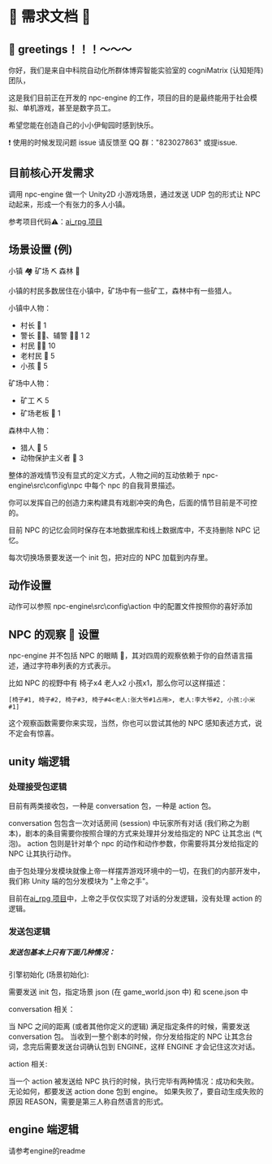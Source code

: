 # 🌟 需求文档 🌟

## 👋 greetings！！！～～～

你好，我们是来自中科院自动化所群体博弈智能实验室的 cogniMatrix (认知矩阵) 团队，

这是我们目前正在开发的 npc-engine 的工作，项目的目的是最终能用于社会模拟、单机游戏，甚至是数字员工。

希望您能在创造自己的小小伊甸园时感到快乐。

❗️ 使用的时候发现问题 issue 请反馈至 QQ 群："823027863" 或提issue.

## 目前核心开发需求
调用 npc-engine 做一个 Unity2D 小游戏场景，通过发送 UDP 包的形式让 NPC 动起来，形成一个有张力的多人小镇。

参考项目代码⚠️：[ai_rpg 项目](https://github.com/casia22/ai_rpg/tree/MattCao)

## 场景设置 (例)
小镇 🏘️ 矿场 ⛏️ 森林 🌳

小镇的村民多数居住在小镇中，矿场中有一些矿工，森林中有一些猎人。

小镇中人物：
- 村长 👴 1
- 警长 👮‍♂️、辅警 👮‍♂️ 1 2
- 村民 🧑‍🌾 10
- 老村民 🧓 5
- 小孩 👶 5

矿场中人物：
- 矿工 ⛏️ 5
- 矿场老板 💼 1

森林中人物：
- 猎人 🏹 5
- 动物保护主义者 🌿 3

整体的游戏情节没有显式的定义方式，人物之间的互动依赖于 npc-engine\src\config\npc 中每个 npc 的自我背景描述。

你可以发挥自己的创造力来构建具有戏剧冲突的角色，后面的情节目前是不可控的。

目前 NPC 的记忆会同时保存在本地数据库和线上数据库中，不支持删除 NPC 记忆。

每次切换场景要发送一个 init 包，把对应的 NPC 加载到内存里。

## 动作设置
动作可以参照 npc-engine\src\config\action 中的配置文件按照你的喜好添加

## NPC 的观察 👀 设置
npc-engine 并不包括 NPC 的眼睛 👀，其对四周的观察依赖于你的自然语言描述，通过字符串列表的方式表示。

比如 NPC 的视野中有 椅子x4 老人x2 小孩x1，那么你可以这样描述：
```
[椅子#1, 椅子#2, 椅子#3, 椅子#4<老人:张大爷#1占用>, 老人:李大爷#2, 小孩:小米#1]
```

这个观察函数需要你来实现，当然，你也可以尝试其他的 NPC 感知表述方式，说不定会有惊喜。

## unity 端逻辑
### 处理接受包逻辑
目前有两类接收包，一种是 conversation 包，一种是 action 包。

conversation 包包含一次对话房间 (session) 中玩家所有对话 (我们称之为剧本)，剧本的条目需要你按照合理的方式来处理并分发给指定的 NPC 让其念出 (气泡)。
action 包则是针对单个 npc 的动作和动作参数，你需要将其分发给指定的 NPC 让其执行动作。

由于包处理分发模块就像上帝一样摆弄游戏环境中的一切，在我们的内部开发中，我们称 Unity 端的包分发模块为 "上帝之手"。

目前在[ai_rpg 项目](https://github.com/casia22/ai_rpg/tree/MattCao)中，上帝之手仅仅实现了对话的分发逻辑，没有处理 action 的逻辑。

### 发送包逻辑
##### 发送包基本上只有下面几种情况：

引擎初始化 (场景初始化):

需要发送 init 包，指定场景 json (在 game_world.json 中) 和 scene.json 中

conversation 相关：

当 NPC 之间的距离 (或者其他你定义的逻辑) 满足指定条件的时候，需要发送 conversation 包。
当收到一整个剧本的时候，你分发给指定的 NPC 让其念台词，念完后需要发送台词确认包到 ENGINE，这样 ENGINE 才会记住这次对话。

action 相关:

当一个 action 被发送给 NPC 执行的时候，执行完毕有两种情况：成功和失败。
无论如何，都要发送 action done 包到 engine。
如果失败了，要自动生成失败的原因 REASON，需要是第三人称自然语言的形式。

## engine 端逻辑

请参考engine的readme
